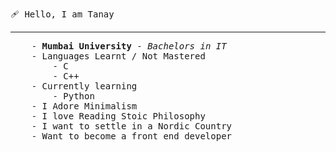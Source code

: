 <samp> 🩹 Hello, I am Tanay </samp>
<hr>
<samp>
	&emsp; &emsp; - <b>Mumbai University</b> - <i> Bachelors in IT </i> <br>
	&emsp; &emsp; - Languages Learnt / Not Mastered <br>
	&emsp; &emsp; &emsp; &emsp; - C <br>
	&emsp; &emsp; &emsp; &emsp; - C++ <br>
	&emsp; &emsp; - Currently learning <br>
	&emsp; &emsp; &emsp; &emsp; - Python <br>
	&emsp; &emsp; - I Adore Minimalism <br>
	&emsp; &emsp; - I love Reading Stoic Philosophy <br>
	&emsp; &emsp; - I want to settle in a Nordic Country <br>
	&emsp; &emsp; - Want to become a front end developer <br>
</samp>
